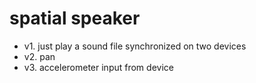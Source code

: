 # spatial speaker

- v1. just play a sound file synchronized on two devices
- v2. pan
- v3. accelerometer input from device